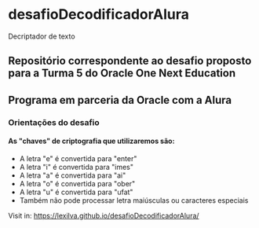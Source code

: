 # desafioDecodificadorAlura
Decriptador de texto
## Repositório correspondente ao desafio proposto para a Turma 5 do Oracle One Next Education
## Programa em parceria da Oracle com a Alura

### Orientações do desafio
#### As "chaves" de criptografia que utilizaremos são:
* A letra "e" é convertida para "enter"
* A letra "i" é convertida para "imes" 
* A letra "a" é convertida para "ai" 
* A letra "o" é convertida para "ober" 
* A letra "u" é convertida para "ufat" 
* Também não pode processar letra maiúsculas ou caracteres especiais

Visit in:
https://lexilva.github.io/desafioDecodificadorAlura/
